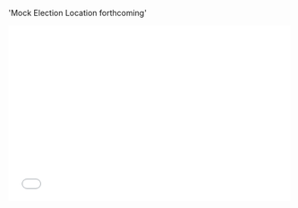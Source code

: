 'Mock Election Location forthcoming'

<iframe src="qgis2web/index.html" allowfullscreen="" width="100%" height="315" frameborder="0"></iframe>
